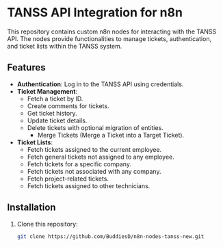 # TANSS API Integration for n8n

This repository contains custom n8n nodes for interacting with the TANSS API. The nodes provide functionalities to manage tickets, authentication, and ticket lists within the TANSS system.

## Features

- **Authentication**: Log in to the TANSS API using credentials.
- **Ticket Management**:
  - Fetch a ticket by ID.
  - Create comments for tickets.
  - Get ticket history.
  - Update ticket details.
  - Delete tickets with optional migration of entities.
	- Merge Tickets (Merge a Ticket into a Target Ticket).
- **Ticket Lists**:
  - Fetch tickets assigned to the current employee.
  - Fetch general tickets not assigned to any employee.
  - Fetch tickets for a specific company.
  - Fetch tickets not associated with any company.
  - Fetch project-related tickets.
  - Fetch tickets assigned to other technicians.

## Installation

1. Clone this repository:
   ```bash
   git clone https://github.com/BuddiesD/n8n-nodes-tanss-new.git
